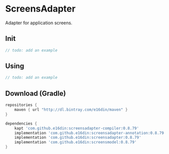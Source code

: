 # ScreensAdapter
Adapter for application screens.

## Init
```java
// todo: add an example
```

## Using

```kotlin
// todo: add an example
```

## Download (Gradle)

```groovy
repositories {
    maven { url "http://dl.bintray.com/e16din/maven" }
}

dependencies {
    kapt 'com.github.e16din:screensadapter-compiler:0.8.79'
    implementation 'com.github.e16din:screensadapter-annotation:0.8.79'
    implementation 'com.github.e16din:screensadapter:0.8.79'
    implementation 'com.github.e16din:screensmodel:0.8.79'
}
```
